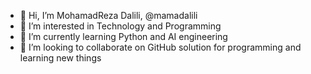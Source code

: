 - 👋 Hi, I’m MohamadReza Dalili, @mamadalili
- 👀 I’m interested in Technology and Programming
- 🌱 I’m currently learning Python and AI engineering
- 💞️ I’m looking to collaborate on GitHub solution for programming and learning new things

<!---
mamadalili/mamadalili is a ✨ special ✨ repository because its `README.md` (this file) appears on your GitHub profile.
You can click the Preview link to take a look at your changes.
--->
